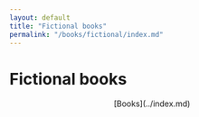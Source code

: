 ```yaml
---
layout: default
title: "Fictional books"
permalink: "/books/fictional/index.md"
---
```


# Fictional books



<div style="text-align: center;" markdown="1"> [Books](../index.md) 
</div>  